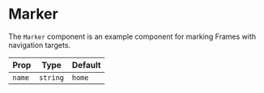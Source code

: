 # Marker

The `Marker` component is an example component for marking Frames with
navigation targets.

| Prop   | Type     | Default |
| ------ | -------- | ------- |
| `name` | `string` | `home`  |
